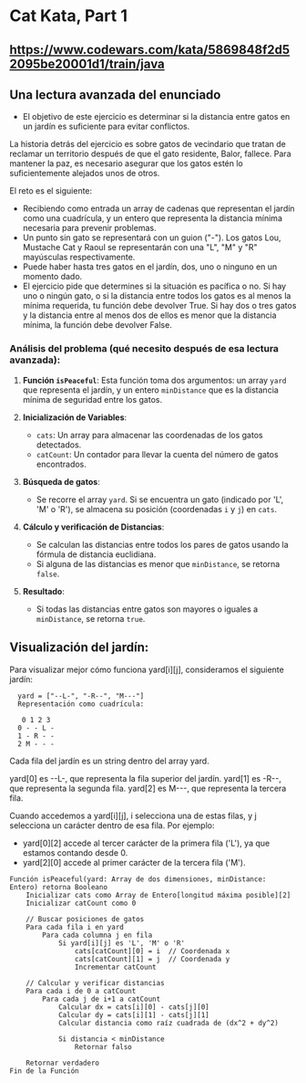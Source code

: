 # Cat Kata, Part 1

## https://www.codewars.com/kata/5869848f2d52095be20001d1/train/java

## Una lectura avanzada del enunciado

- El objetivo de este ejercicio es determinar si la distancia entre gatos en un jardín es suficiente para evitar conflictos.

La historia detrás del ejercicio es sobre gatos de vecindario que tratan de reclamar un territorio después de que el gato residente, Balor, fallece. Para mantener la paz, es necesario asegurar que los gatos estén lo suficientemente alejados unos de otros.

El reto es el siguiente:

- Recibiendo como entrada un array de cadenas que representan el jardín como una cuadrícula, y un entero que representa la distancia mínima necesaria para prevenir problemas.
- Un punto sin gato se representará con un guion ("-"). Los gatos Lou, Mustache Cat y Raoul se representarán con una "L", "M" y "R" mayúsculas respectivamente.
- Puede haber hasta tres gatos en el jardín, dos, uno o ninguno en un momento dado.
- El ejercicio pide que determines si la situación es pacífica o no. Si hay uno o ningún gato, o si la distancia entre todos los gatos es al menos la mínima requerida, tu función debe devolver True. Si hay dos o tres gatos y la distancia entre al menos dos de ellos es menor que la distancia mínima, la función debe devolver False.


### Análisis del problema (qué necesito después de esa lectura avanzada):

1. **Función `isPeaceful`**: Esta función toma dos argumentos: un array `yard` que representa el jardín, y un entero `minDistance` que es la distancia mínima de seguridad entre los gatos.

2. **Inicialización de Variables**:
   - `cats`: Un array para almacenar las coordenadas de los gatos detectados.
   - `catCount`: Un contador para llevar la cuenta del número de gatos encontrados.

3. **Búsqueda de gatos**:
   - Se recorre el array `yard`. Si se encuentra un gato (indicado por 'L', 'M' o 'R'), se almacena su posición (coordenadas `i` y `j`) en `cats`.

4. **Cálculo y verificación de Distancias**:
   - Se calculan las distancias entre todos los pares de gatos usando la fórmula de distancia euclidiana.
   - Si alguna de las distancias es menor que `minDistance`, se retorna `false`.

5. **Resultado**:
   - Si todas las distancias entre gatos son mayores o iguales a `minDistance`, se retorna `true`.
  
## Visualización del jardín:

Para visualizar mejor cómo funciona yard[i][j], consideramos el siguiente jardín:


      yard = ["--L-", "-R--", "M---"]
      Representación como cuadrícula:

       0 1 2 3
      0 - - L -
      1 - R - -
      2 M - - -

Cada fila del jardín es un string dentro del array yard.

yard[0] es --L-, que representa la fila superior del jardín.
yard[1] es -R--, que representa la segunda fila.
yard[2] es M---, que representa la tercera fila.

Cuando accedemos a yard[i][j], i selecciona una de estas filas, y j selecciona un carácter dentro de esa fila. Por ejemplo:

* yard[0][2] accede al tercer carácter de la primera fila ('L'), ya que estamos contando desde 0.
* yard[2][0] accede al primer carácter de la tercera fila ('M').

```
Función isPeaceful(yard: Array de dos dimensiones, minDistance: Entero) retorna Booleano
    Inicializar cats como Array de Entero[longitud máxima posible][2]
    Inicializar catCount como 0

    // Buscar posiciones de gatos
    Para cada fila i en yard
        Para cada columna j en fila
            Si yard[i][j] es 'L', 'M' o 'R'
                cats[catCount][0] = i  // Coordenada x
                cats[catCount][1] = j  // Coordenada y
                Incrementar catCount

    // Calcular y verificar distancias
    Para cada i de 0 a catCount
        Para cada j de i+1 a catCount
            Calcular dx = cats[i][0] - cats[j][0]
            Calcular dy = cats[i][1] - cats[j][1]
            Calcular distancia como raíz cuadrada de (dx^2 + dy^2)

            Si distancia < minDistance
                Retornar falso

    Retornar verdadero
Fin de la Función
